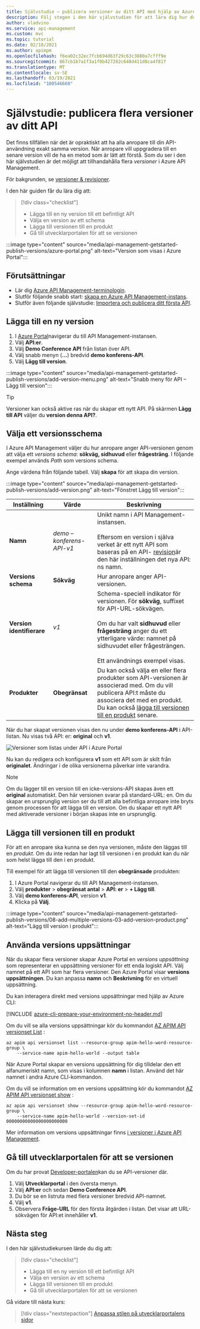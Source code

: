 ```yaml
---
title: Självstudie – publicera versioner av ditt API med hjälp av Azure API Management
description: Följ stegen i den här självstudien för att lära dig hur du publicerar flera API-versioner i API Management.
author: vladvino
ms.service: api-management
ms.custom: mvc
ms.topic: tutorial
ms.date: 02/10/2021
ms.author: apimpm
ms.openlocfilehash: f6ea02c32ec7fcb694d63f29c63c3880a7cfff9e
ms.sourcegitcommit: 867cb1b7a1f3a1f0b427282c648d411d0ca4f81f
ms.translationtype: MT
ms.contentlocale: sv-SE
ms.lasthandoff: 03/19/2021
ms.locfileid: "100546660"
---
```

# <a name="tutorial-publish-multiple-versions-of-your-api"></a>Självstudie: publicera flera versioner av ditt API 

Det finns tillfällen när det är opraktiskt att ha alla anropare till din API-användning exakt samma version. När anropare vill uppgradera till en senare version vill de ha en metod som är lätt att förstå. Som du ser i den här självstudien är det möjligt att tillhandahålla flera *versioner* i Azure API Management. 

För bakgrunden, se [versioner & revisioner](https://azure.microsoft.com/blog/versions-revisions/).

I den här guiden får du lära dig att:

> [!div class="checklist"]
> * Lägga till en ny version till ett befintligt API
> * Välja en version av ett schema
> * Lägga till versionen till en produkt
> * Gå till utvecklarportalen för att se versionen

:::image type="content" source="media/api-management-getstarted-publish-versions/azure-portal.png" alt-text="Version som visas i Azure Portal":::

## <a name="prerequisites"></a>Förutsättningar

+ Lär dig [Azure API Management-terminologin](api-management-terminology.md).
+ Slutför följande snabb start: [skapa en Azure API Management-instans](get-started-create-service-instance.md).
+ Slutför även följande självstudie: [Importera och publicera ditt första API](import-and-publish.md).

## <a name="add-a-new-version"></a>Lägga till en ny version

1. I [Azure Portal](https://portal.azure.com)navigerar du till API Management-instansen.
1. Välj **API:er**.
1. Välj **Demo Conference API** från listan över API. 
1. Välj snabb menyn (**...**) bredvid **demo konferens-API**.
1. Välj **Lägg till version**.

:::image type="content" source="media/api-management-getstarted-publish-versions/add-version-menu.png" alt-text="Snabb meny för API – Lägg till version":::


> [!TIP]
> Versioner kan också aktive ras när du skapar ett nytt API. På skärmen **Lägg till API** väljer du **version denna API?**.

## <a name="choose-a-versioning-scheme"></a>Välja ett versionsschema

I Azure API Management väljer du hur anropare anger API-versionen genom att välja ett *versions schema*: **sökväg, sidhuvud** eller **frågesträng**. I följande exempel används *Path* som versions schema.

Ange värdena från följande tabell. Välj **skapa** för att skapa din version.

:::image type="content" source="media/api-management-getstarted-publish-versions/add-version.png" alt-text="Fönstret Lägg till version":::



|Inställning   |Värde  |Beskrivning  |
|---------|---------|---------|
|**Namn**     |  *demo – konferens-API-v1*       |  Unikt namn i API Management-instansen.<br/><br/>Eftersom en version i själva verket är ett nytt API som baseras på en API- [revision](api-management-get-started-revise-api.md)är den här inställningen det nya API: ns namn.   |
|**Versions schema**     |  **Sökväg**       |  Hur anropare anger API-versionen.     |
|**Version identifierare**     |  *v1*       |  Schema-speciell indikator för versionen. För **sökväg**, suffixet för API-URL-sökvägen. <br/><br/> Om du har valt **sidhuvud** eller **frågesträng** anger du ett ytterligare värde: namnet på sidhuvudet eller frågesträngen.<br/><br/> Ett användnings exempel visas.        |
|**Produkter**     |  **Obegränsat**       |  Du kan också välja en eller flera produkter som API-versionen är associerad med. Om du vill publicera API:t måste du associera det med en produkt. Du kan också [lägga till versionen till en produkt](#add-the-version-to-a-product) senare.      |

När du har skapat versionen visas den nu under **demo konferens-API** i API-listan. Nu visas två API: er: **original** och **v1**.

![Versioner som listas under API i Azure Portal](media/api-management-getstarted-publish-versions/version-list.png)

Nu kan du redigera och konfigurera **v1** som ett API som är skilt från **originalet**. Ändringar i de olika versionerna påverkar inte varandra.

> [!Note]
> Om du lägger till en version till en icke-versions-API skapas även ett **original** automatiskt. Den här versionen svarar på standard-URL: en. Om du skapar en ursprunglig version ser du till att alla befintliga anropare inte bryts genom processen för att lägga till en version. Om du skapar ett nytt API med aktiverade versioner i början skapas inte en ursprunglig.

## <a name="add-the-version-to-a-product"></a>Lägga till versionen till en produkt

För att en anropare ska kunna se den nya versionen, måste den läggas till en *produkt*. Om du inte redan har lagt till versionen i en produkt kan du när som helst lägga till den i en produkt.

Till exempel för att lägga till versionen till den **obegränsade** produkten:
1. I Azure Portal navigerar du till API Management-instansen.
1. Välj **produkter**  >  **obegränsat antal**  >  **API: er**  >  **+ Lägg till**.
1. Välj **demo konferens-API**, version **v1**.
1. Klicka på **Välj**.

:::image type="content" source="media/api-management-getstarted-publish-versions/08-add-multiple-versions-03-add-version-product.png" alt-text="Lägg till version i produkt":::

## <a name="use-version-sets"></a>Använda versions uppsättningar

När du skapar flera versioner skapar Azure Portal en *versions uppsättning* som representerar en uppsättning versioner för ett enda logiskt API. Välj namnet på ett API som har flera versioner. Den Azure Portal visar **versions uppsättningen**. Du kan anpassa **namn** och **Beskrivning** för en virtuell uppsättning.

Du kan interagera direkt med versions uppsättningar med hjälp av Azure CLI:

[!INCLUDE [azure-cli-prepare-your-environment-no-header.md](../../includes/azure-cli-prepare-your-environment-no-header.md)]

Om du vill se alla versions uppsättningar kör du kommandot [AZ APIM API versionset List](/cli/azure/apim/api/versionset#az_apim_api_versionset_list) :

```azurecli
az apim api versionset list --resource-group apim-hello-word-resource-group \
    --service-name apim-hello-world --output table
```

När Azure Portal skapar en versions uppsättning för dig tilldelar den ett alfanumeriskt namn, som visas i kolumnen **namn** i listan. Använd det här namnet i andra Azure CLI-kommandon.

Om du vill se information om en versions uppsättning kör du kommandot [AZ APIM API versionset show](/api/versionset#az_apim_api_versionset_show) :

```azurecli
az apim api versionset show --resource-group apim-hello-word-resource-group \
    --service-name apim-hello-world --version-set-id 00000000000000000000000
```

Mer information om versions uppsättningar finns [i versioner i Azure API Management](api-management-versions.md#how-versions-are-represented).

## <a name="browse-the-developer-portal-to-see-the-version"></a>Gå till utvecklarportalen för att se versionen

Om du har provat [Developer-portalen](api-management-howto-developer-portal-customize.md)kan du se API-versioner där.

1. Välj **Utvecklarportal** i den översta menyn.
2. Välj **API:er** och sedan **Demo Conference API**.
3. Du bör se en listruta med flera versioner bredvid API-namnet.
4. Välj **v1**.
5. Observera **Fråge-URL** för den första åtgärden i listan. Det visar att URL-sökvägen för API:et innehåller **v1**.

## <a name="next-steps"></a>Nästa steg

I den här självstudiekursen lärde du dig att:

> [!div class="checklist"]
> * Lägga till en ny version till ett befintligt API
> * Välja en version av ett schema 
> * Lägga till versionen till en produkt
> * Gå till utvecklarportalen för att se versionen

Gå vidare till nästa kurs:

> [!div class="nextstepaction"]
> [Anpassa stilen på utvecklarportalens sidor](api-management-howto-developer-portal-customize.md)
